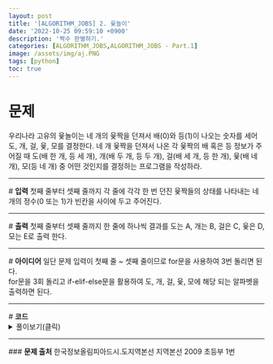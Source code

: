 ```yaml
---
layout: post
title: '[ALGORITHM_JOBS] 2. 윷놀이'
date: '2022-10-25 09:59:10 +0900'
description: '짝수 판별하기.'
categories: [ALGORITHM_JOBS,ALGORITHM_JOBS - Part.1]
image: /assets/img/aj.PNG
tags: [python]
toc: true
---
```

# <b>문제</b>
우리나라 고유의 윷놀이는 네 개의 윷짝을 던져서 배(0)와 등(1)이 나오는 숫자를 세어 도, 개, 걸, 윷, 모를 결정한다. 네 개 윷짝을 던져서 나온 각 윷짝의 배 혹은 등 정보가 주어질 때 도(배 한 개, 등 세 개), 개(배 두 개, 등 두 개), 걸(배 세 개, 등 한 개), 윷(배 네 개), 모(등 네 개) 중 어떤 것인지를 결정하는 프로그램을 작성하라.
<hr>
# <b>입력</b>
첫째 줄부터 셋째 줄까지 각 줄에 각각 한 번 던진 윷짝들의 상태를 나타내는 네 개의 정수(0 또는 1)가 빈칸을 사이에 두고 주어진다.
<hr>
# <b>출력</b>
첫째 줄부터 셋째 줄까지 한 줄에 하나씩 결과를 도는 A, 개는 B, 걸은 C, 윷은 D, 모는 E로 출력 한다.
<hr>
# <b>아이디어</b>
일단 문제 입력이 첫째 줄 ~ 셋째 줄이므로 for문을 사용하여 3번 돌리면 된다.<br>
for문을 3회 돌리고 if-elif-else문을 활용하여 도, 개, 걸, 윷, 모에 해당 되는 알파벳을 출력하면 된다.
<hr>
# <b>코드</b>
<details>
<summary id="summary1">풀이보기(클릭)</summary>
<div markdown="1">

~~~python
for i in range(3): #문제 입력부분에서 3회 반복
    a = list(map(int, input().split())) # 각 해당되는 부분의 알파벳 출력
    if a.count(0) == 1:
        print('A')
    elif a.count(0) == 2:
        print('B')
    elif a.count(0) == 3:
        print('C')
    elif a.count(0) == 4:
        print('D')
    else:
        print('E')
~~~
</div>
</details>

<hr>
### <b>문제 출처</b>
한국정보올림피아드시․도지역본선 지역본선 2009 초등부 1번  